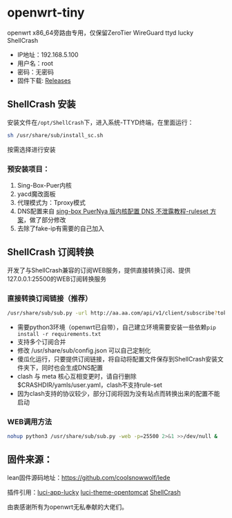 # openwrt-tiny
openwrt x86_64旁路由专用，仅保留ZeroTier WireGuard ttyd lucky ShellCrash

- IP地址：192.168.5.100
- 用户名：root
- 密码：无密码
- 固件下载: [Releases](https://github.com/cgistar/openwrt-tiny/releases)

## ShellCrash 安装
安装文件在`/opt/ShellCrash`下，进入系统-TTYD终端，在里面运行：
```sh
sh /usr/share/sub/install_sc.sh
```
按需选择进行安装

### 预安装项目：
1. Sing-Box-Puer内核
2. yacd魔改面板
3. 代理模式为：Tproxy模式
4. DNS配置来自 [sing-box PuerNya 版内核配置 DNS 不泄露教程-ruleset 方案](https://github.com/DustinWin/clash_singbox-tutorials/blob/main/%E6%95%99%E7%A8%8B%E5%90%88%E9%9B%86/sing-box/%E8%BF%9B%E9%98%B6%E7%AF%87/sing-box%20PuerNya%20%E7%89%88%E5%86%85%E6%A0%B8%E9%85%8D%E7%BD%AE%20DNS%20%E4%B8%8D%E6%B3%84%E9%9C%B2%E6%95%99%E7%A8%8B-ruleset%20%E6%96%B9%E6%A1%88.md)，做了部分修改
5. 去除了fake-ip有需要的自己加入

## ShellCrash 订阅转换
开发了与ShellCrash兼容的订阅WEB服务，提供直接转换订阅、提供127.0.0.1:25500的WEB订阅转换服务
### 直接转换订阅链接（推荐）
```sh
/usr/share/sub/sub.py -url http://aa.aa.com/api/v1/client/subscribe?token=feed5  http://bb.bb.com/api/v1/client/subscribe?token=dsfd
```
- 需要python3环境（openwrt已自带），自己建立环境需要安装一些依赖`pip install -r requirements.txt`
- 支持多个订阅合并
- 修改 /usr/share/sub/config.json 可以自己定制化
- 傻瓜化运行，只要提供订阅链接，将自动将配置文件保存到ShellCrash安装文件夹下，同时也会生成DNS配置
- clash 与 meta 核心互相变更时，请自行删除$CRASHDIR/yamls/user.yaml，clash不支持rule-set
- 因为clash支持的协议较少，部分订阅将因为没有站点而转换出来的配置不能启动

### WEB调用方法
```sh
nohup python3 /usr/share/sub/sub.py -web -p=25500 2>&1 >>/dev/null &
```

## 固件来源：

lean固件源码地址：https://github.com/coolsnowwolf/lede

插件引用：[luci-app-lucky](https://github.com/gdy666/luci-app-lucky.git) [luci-theme-opentomcat](https://github.com/WukongMaster/luci-theme-opentomcat.git) [ShellCrash](https://github.com/juewuy/ShellCrash)

由衷感谢所有为openwrt无私奉献的大佬们。
